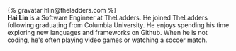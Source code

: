 <div class="profile-container">                                                                                                                                                                                                         
  <div class="profile-thumb">
  {% gravatar hlin@theladders.com %}
  </div>
  <div class="profile-content">
    <strong>Hai Lin</strong>  is a Software Engineer at TheLadders. He joined TheLadders following graduating from Columbia University.  He enjoys spending his time exploring new languages and frameworks on Github. When he is not coding, he's often playing video games or watching a soccer match.
  </div>
</div>

